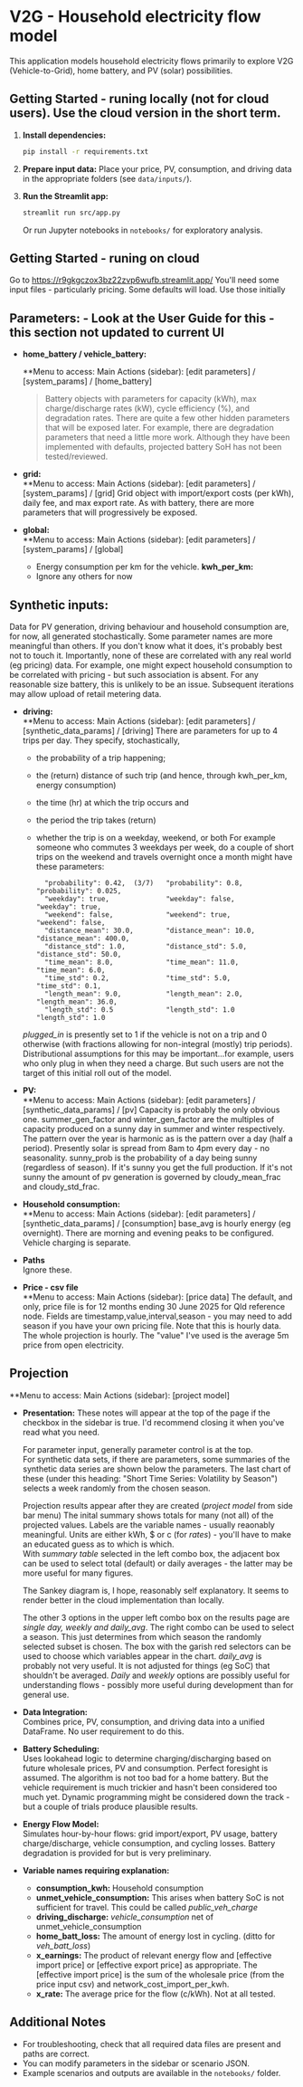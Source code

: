 # V2G - Household electricity flow model

This application models household electricity flows primarily to explore V2G (Vehicle-to-Grid), home battery, and PV (solar) possibilities.

## Getting Started - runing locally (not for cloud users). Use the cloud version in the short term.

1. **Install dependencies:**

   ```bash
   pip install -r requirements.txt
   ```

2. **Prepare input data:**
   Place your price, PV, consumption, and driving data in the appropriate folders (see `data/inputs/`).

3. **Run the Streamlit app:**
   ```bash
   streamlit run src/app.py
   ```
   Or run Jupyter notebooks in `notebooks/` for exploratory analysis.

## Getting Started - runing on cloud

Go to https://r9gkgczox3bz22zvp6wufb.streamlit.app/
You'll need some input files - particularly pricing. Some defaults will load. Use those initially

## Parameters: - Look at the User Guide for this - this section not updated to current UI

- **home_battery / vehicle_battery:**

  \*\*Menu to access: Main Actions (sidebar): [edit parameters] / [system_params] / [home_battery]

  > Battery objects with parameters for capacity (kWh), max charge/discharge rates (kW), cycle efficiency (%), and degradation rates.
  > There are quite a few other hidden parameters that will be exposed later. For example, there are degradation parameters that need a little more work.
  > Although they have been implemented with defaults, projected battery SoH has not been tested/reviewed.

- **grid:**  
  \*\*Menu to access: Main Actions (sidebar): [edit parameters] / [system_params] / [grid]
  Grid object with import/export costs (per kWh), daily fee, and max export rate.
  As with battery, there are more parameters that will progressively be exposed.

- **global:**  
  \*\*Menu to access: Main Actions (sidebar): [edit parameters] / [system_params] / [global]
  - Energy consumption per km for the vehicle. **kwh_per_km:**
  - Ignore any others for now

## Synthetic inputs:

Data for PV generation, driving behaviour and household consumption are, for now, all generated stochastically. Some parameter names are more
meaningful than others. If you don't know what it does, it's probably best not to touch it. Importantly, none of these are correlated with
any real world (eg pricing) data. For example, one might expect household consumption to be correlated with pricing - but such association is
absent. For any reasonable size battery, this is unlikely to be an issue. Subsequent iterations may allow upload of retail metering data.

- **driving:**  
   \*\*Menu to access: Main Actions (sidebar): [edit parameters] / [synthetic_data_params] / [driving]
  There are parameters for up to 4 trips per day. They specify, stochastically,

  - the probability of a trip happening;
  - the (return) distance of such trip (and hence, through kwh_per_km, energy consumption)
  - the time (hr) at which the trip occurs and
  - the period the trip takes (return)
  - whether the trip is on a weekday, weekend, or both
    For example someone who commutes 3 weekdays per week, do a couple of short trips on the weekend and travels overnight once a month might have these parameters:

          "probability": 0.42,  (3/7)   "probability": 0.8,        "probability": 0.025,
          "weekday": true,              "weekday": false,          "weekday": true,
          "weekend": false,             "weekend": true,           "weekend": false,
          "distance_mean": 30.0,        "distance_mean": 10.0,     "distance_mean": 400.0,
          "distance_std": 1.0,          "distance_std": 5.0,       "distance_std": 50.0,
          "time_mean": 8.0,             "time_mean": 11.0,         "time_mean": 6.0,
          "time_std": 0.2,              "time_std": 5.0,           "time_std": 0.1,
          "length_mean": 9.0,           "length_mean": 2.0,        "length_mean": 36.0,
          "length_std": 0.5             "length_std": 1.0          "length_std": 1.0

  _plugged_in_ is presently set to 1 if the vehicle is not on a trip and 0 otherwise (with fractions allowing for non-integral (mostly) trip periods). Distributional assumptions for this may be important...for example, users who only plug in when they need a charge. But such users are not the target of this initial roll out of the model.

- **PV:**  
  \*\*Menu to access: Main Actions (sidebar): [edit parameters] / [synthetic_data_params] / [pv]
  Capacity is probably the only obvious one.
  summer_gen_factor and winter_gen_factor are the multiples of capacity produced on a sunny day in summer and winter respectively. The pattern
  over the year is harmonic as is the pattern over a day (half a period). Presently solar is spread from 8am to 4pm every day - no seasonality.
  sunny_prob is the probability of a day being sunny (regardless of season). If it's sunny you get the full production. If it's not sunny the
  amount of pv generation is governed by cloudy_mean_frac and cloudy_std_frac.

- **Household consumption:**  
  \*\*Menu to access: Main Actions (sidebar): [edit parameters] / [synthetic_data_params] / [consumption]
  base_avg is hourly energy (eg overnight). There are morning and evening peaks to be configured. Vehicle charging is separate.

- **Paths**  
  Ignore these.

- **Price - csv file**  
   \*\*Menu to access: Main Actions (sidebar): [price data]
  The default, and only, price file is for 12 months ending 30 June 2025 for Qld reference node. Fields are timestamp,value,interval,season - you
  may need to add season if you have your own pricing file. Note that this is hourly data. The whole projection is hourly. The "value" I've used
  is the average 5m price from open electricity.

## Projection

\*\*Menu to access: Main Actions (sidebar): [project model]

- **Presentation:**
  These notes will appear at the top of the page if the checkbox in the sidebar is true. I'd recommend closing it when you've read what you
  need.

  For parameter input, generally parameter control is at the top.  
  For synthetic data sets, if there are parameters, some summaries of the synthetic data series are shown below the parameters.
  The last chart of these (under this heading: "Short Time Series: Volatility by Season") selects a week randomly from the chosen season.

  Projection results appear after they are created (_project model_ from side bar menu)
  The inital summary shows totals for many (not all) of the projected values. Labels are the variable names - usually reaonably meaningful.
  Units are either kWh, $ or c (for _rates_) - you'll have to make an educated guess as to which is which.  
  With _summary table_ selected in the left combo box, the adjacent box can be used to select total (default) or daily averages - the latter
  may be more useful for many figures.

  The Sankey diagram is, I hope, reasonably self explanatory. It seems to render better in the cloud implementation than locally.

  The other 3 options in the upper left combo box on the results page are _single day, weekly and daily_avg_. The right combo can be used to
  select a season. This just determines from which season the randomly selected subset is chosen. The box with the garish red selectors
  can be used to choose which variables appear in the chart. _daily_avg_ is probably not very useful. It is not adjusted for things (eg SoC)
  that shouldn't be averaged. _Daily_ and _weekly_ options are possibly useful for understanding flows - possibly more useful during development
  than for general use.

- **Data Integration:**  
  Combines price, PV, consumption, and driving data into a unified DataFrame. No user requirement to do this.

- **Battery Scheduling:**  
  Uses lookahead logic to determine charging/discharging based on future wholesale prices, PV and consumption. Perfect foresight is assumed.
  The algorithm is not too bad for a home battery. But the vehicle requirement is much trickier and hasn't been considered too much yet.
  Dynamic programming might be considered down the track - but a couple of trials produce plausible results.

- **Energy Flow Model:**  
  Simulates hour-by-hour flows: grid import/export, PV usage, battery charge/discharge, vehicle consumption, and cycling losses.
  Battery degradation is provided for but is very preliminary.

- **Variable names requiring explanation:**

  - **consumption_kwh:** Household consumption
  - **unmet_vehicle_consumption:** This arises when battery SoC is not sufficient for travel. This could be called _public_veh_charge_
  - **driving_discharge:** _vehicle_consumption_ net of unmet_vehicle_consumption
  - **home_batt_loss:** The amount of energy lost in cycling. (ditto for _veh_batt_loss_)
  - **x_earnings:** The product of relevant energy flow and [effective import price] or [effective export price] as appropriate. The [effective import price] is the sum of the wholesale price (from the price input csv) and network_cost_import_per_kwh.
  - **x_rate:** The average price for the flow (c/kWh). Not at all tested.

## Additional Notes

- For troubleshooting, check that all required data files are present and paths are correct.
- You can modify parameters in the sidebar or scenario JSON.
- Example scenarios and outputs are available in the `notebooks/` folder.
